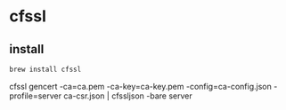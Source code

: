 # cfssl

## install

```sh
brew install cfssl
```


cfssl gencert -ca=ca.pem -ca-key=ca-key.pem -config=ca-config.json -profile=server ca-csr.json | cfssljson -bare server
